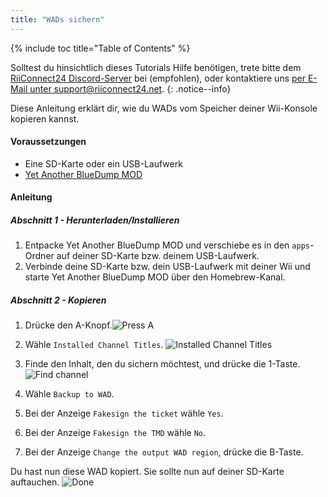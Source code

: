 ```yaml
---
title: "WADs sichern"
---
```


{% include toc title="Table of Contents" %}

Solltest du hinsichtlich dieses Tutorials Hilfe benötigen, trete bitte dem [RiiConnect24 Discord-Server](https://discord.gg/b4Y7jfD) bei (empfohlen), oder kontaktiere uns [per E-Mail unter support@riiconnect24.net](mailto:support@riiconnect24.net).
{: .notice--info}

Diese Anleitung erklärt dir, wie du WADs vom Speicher deiner Wii-Konsole kopieren kannst.

#### Voraussetzungen
* Eine SD-Karte oder ein USB-Laufwerk
* [Yet Another BlueDump MOD](/assets/files/YABDM.zip)

#### Anleitung
##### Abschnitt 1 - Herunterladen/Installieren

1. Entpacke Yet Another BlueDump MOD und verschiebe es in den `apps`-Ordner auf deiner SD-Karte bzw. deinem USB-Laufwerk.
2. Verbinde deine SD-Karte bzw. dein USB-Laufwerk mit deiner Wii und starte Yet Another BlueDump MOD über den Homebrew-Kanal.

##### Abschnitt 2 - Kopieren
1. Drücke den A-Knopf.![Press A](/images/DumpWADS/2.jpg)

2. Wähle `Installed Channel Titles`. ![Installed Channel Titles](/images/DumpWADS/3.jpg)

3. Finde den Inhalt, den du sichern möchtest, und drücke die 1-Taste. ![Find channel](/images/DumpWADS/4.jpg)

4. Wähle `Backup to WAD`.
5. Bei der Anzeige `Fakesign the ticket` wähle `Yes`.
6. Bei der Anzeige `Fakesign the TMD` wähle `No`.
7. Bei der Anzeige `Change the output WAD region`, drücke die B-Taste.

Du hast nun diese WAD kopiert. Sie sollte nun auf deiner SD-Karte auftauchen. ![Done](/images/DumpWADS/6.jpg)
